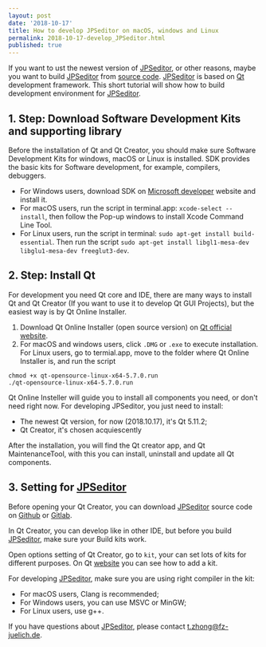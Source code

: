 ```yaml
---
layout: post
date: '2018-10-17'
title: How to develop JPSeditor on macOS, windows and Linux
permalink: 2018-10-17-develop_JPSeditor.html
published: true
---
```


<link rel="stylesheet" href="https://use.fontawesome.com/releases/v5.3.1/css/all.css" integrity="sha384-mzrmE5qonljUremFsqc01SB46JvROS7bZs3IO2EmfFsd15uHvIt+Y8vEf7N7fWAU" crossorigin="anonymous">

If you want to ust the newest version of [JPSeditor](http://www.jupedsim.org/jpseditor/), or other reasons, maybe you want to build [JPSeditor](http://www.jupedsim.org/jpseditor/) from [source code](https://github.com/JuPedSim/jpseditor). [JPSeditor](http://www.jupedsim.org/jpseditor/) is based on [Qt](https://www.qt.io/) development framework. This short tutorial will show how to build development environment for [JPSeditor](http://www.jupedsim.org/jpseditor/).

## 1. Step: Download Software Development Kits and supporting library

Before the installation of Qt and Qt Creator, you should make sure Software Development Kits for windows, macOS or Linux is installed.
SDK provides the basic kits for Software development, for example, compilers, debuggers.

* For Windows users, download SDK on [Microsoft developer](https://developer.microsoft.com/en-us/windows/downloads/windows-10-sdk) website and install it.
* For macOS users, run the script in terminal.app: `xcode-select --install`, then follow the Pop-up windows to install Xcode Command Line Tool.
* For Linux users, run the script in terminal: `sudo apt-get install build-essential`. Then run the script `sudo apt-get install libgl1-mesa-dev libglu1-mesa-dev freeglut3-dev`.

## 2. Step: Install Qt

For development you need Qt core and IDE, there are many ways to install Qt and Qt Creator (If you want to use it to develop Qt GUI Projects), but the easiest way is by Qt Online Installer.

1. Download Qt Online Installer (open source version) on [Qt official website](https://www.qt.io/download-qt-installer?hsCtaTracking=9f6a2170-a938-42df-a8e2-a9f0b1d6cdce%7C6cb0de4f-9bb5-4778-ab02-bfb62735f3e5).
2. For macOS and windows users, click `.DMG` or `.exe` to execute installation. For Linux users, go to termial.app, move to the folder where Qt Online Installer is, and run the script 

```
chmod +x qt-opensource-linux-x64-5.7.0.run
./qt-opensource-linux-x64-5.7.0.run
```

Qt Online Insteller will guide you to install all components you need, or don't need right now. For developing JPSeditor, you just need to install:

* The newest Qt version, for now (2018.10.17), it's Qt 5.11.2;
* Qt Creator, it's chosen acquiescently

After the installation, you will find the Qt creator app, and Qt MaintenanceTool, with this you can install, uninstall and update all Qt components.

## 3. Setting for [JPSeditor](http://www.jupedsim.org/jpseditor/)

Before opening your Qt Creator, you can download [JPSeditor](http://www.jupedsim.org/jpseditor/) source code on [Github](https://github.com/JuPedSim/jpseditor) or [Gitlab](https://gitlab.version.fz-juelich.de/jupedsim/jpseditor).

In Qt Creator, you can develop like in other IDE, but before you build [JPSeditor](http://www.jupedsim.org/jpseditor/), make sure your 
Build kits work.

Open options setting of Qt Creator, go to `kit`, your can set lots of kits for different purposes. On Qt [website](http://doc.qt.io/qtcreator/creator-targets.html) you can see how to add a kit.

For developing [JPSeditor](http://www.jupedsim.org/jpseditor/), make sure you are using right compiler in the kit:

* For macOS users, Clang is recommended;
* For Windows users, you can use MSVC or MinGW;
* For Linux users, use g++.

If you have questions about [JPSeditor](http://www.jupedsim.org/jpseditor/), please contact <t.zhong@fz-juelich.de>.